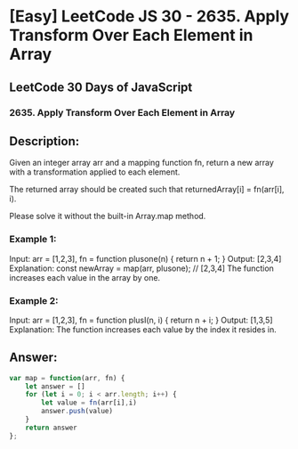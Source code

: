 # [Easy] LeetCode JS 30 - 2635. Apply Transform Over Each Element in Array

## LeetCode 30 Days of JavaScript

### 2635. Apply Transform Over Each Element in Array

## Description:

Given an integer array arr and a mapping function fn, return a new array with a transformation applied to each element.

The returned array should be created such that returnedArray[i] = fn(arr[i], i).

Please solve it without the built-in Array.map method.



### Example 1:

Input: arr = [1,2,3], fn = function plusone(n) { return n + 1; }
Output: [2,3,4]
Explanation:
const newArray = map(arr, plusone); // [2,3,4]
The function increases each value in the array by one. 

### Example 2:
Input: arr = [1,2,3], fn = function plusI(n, i) { return n + i; }
Output: [1,3,5]
Explanation: The function increases each value by the index it resides in.

## Answer:

```javascript
var map = function(arr, fn) {
    let answer = []
    for (let i = 0; i < arr.length; i++) {
        let value = fn(arr[i],i)
        answer.push(value)
    }
    return answer
};
```
